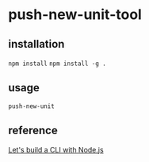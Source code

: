 # push-new-unit-tool

## installation
`npm install`
`npm install -g .`

## usage
`push-new-unit`

## reference
[Let's build a CLI with Node.js](https://medium.com/@manavshrivastava/lets-build-a-cli-command-line-interface-with-node-js-d3b5faacc5ea)